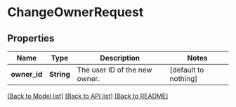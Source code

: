 # ChangeOwnerRequest


## Properties
Name | Type | Description | Notes
------------ | ------------- | ------------- | -------------
**owner_id** | **String** | The user ID of the new owner. | [default to nothing]


[[Back to Model list]](../README.md#models) [[Back to API list]](../README.md#api-endpoints) [[Back to README]](../README.md)


